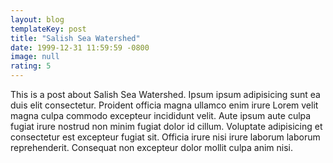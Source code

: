 ```yaml
---
layout: blog
templateKey: post
title: "Salish Sea Watershed"
date: 1999-12-31 11:59:59 -0800
image: null
rating: 5
---
```

This is a post about Salish Sea Watershed. Ipsum ipsum adipisicing sunt ea duis elit consectetur. Proident officia magna ullamco enim irure Lorem velit magna culpa commodo excepteur incididunt velit. Aute ipsum aute culpa fugiat irure nostrud non minim fugiat dolor id cillum. Voluptate adipisicing et consectetur est excepteur fugiat sit. Officia irure nisi irure laborum laborum reprehenderit. Consequat non excepteur dolor mollit culpa anim nisi.